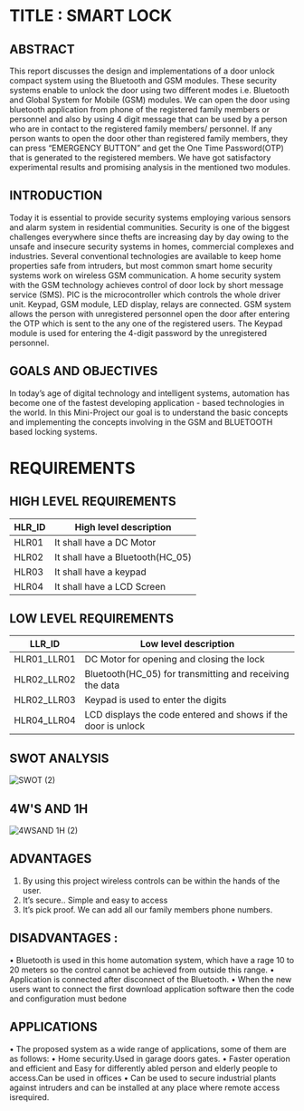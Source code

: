 # TITLE : SMART LOCK

## ABSTRACT
This report discusses the design and implementations of a door unlock compact system using the Bluetooth and GSM modules. These security systems enable to unlock the door using two different modes i.e. Bluetooth and Global System for Mobile (GSM) modules. We can open the door using bluetooth application from phone of the registered family members or personnel and also by using 4 digit message that can be used by a person who are in contact to the registered family members/ personnel. If any person wants to open the door other than registered family members, they can press “EMERGENCY BUTTON” and get the One Time Password(OTP) that is generated to the registered members. We have got satisfactory experimental results and promising analysis in the mentioned two modules.

## INTRODUCTION
Today it is essential to provide security systems employing various sensors and alarm system in residential communities. Security is one of the biggest challenges everywhere since thefts are increasing day by day owing to the unsafe and insecure security systems in homes, commercial complexes and industries. Several conventional technologies are available to keep home properties safe from intruders, but most common smart home security systems work on wireless GSM communication. A home security system with the GSM technology achieves control of door lock by short message service (SMS). PIC is the microcontroller which controls the whole driver unit. Keypad, GSM module, LED display, relays are connected. GSM system allows the person with unregistered personnel open the door after entering the OTP which is sent to the any one of the registered users. The Keypad module is used for entering the 4-digit password by the unregistered personnel.

## GOALS AND OBJECTIVES
In today’s age of digital technology and intelligent systems, automation has become one of the fastest developing application - based technologies in the world. In this Mini-Project our goal is to understand the basic concepts and implementing the concepts involving in the GSM and BLUETOOTH based locking systems.

# REQUIREMENTS
## HIGH LEVEL REQUIREMENTS
|HLR_ID|  High level description|
|--|--|
|HLR01|   It shall have a DC Motor|
|HLR02|   It shall have a Bluetooth(HC_05)| 
|HLR03 | It shall have a keypad|
|HLR04 |  It shall have a LCD Screen|
      
   
## LOW LEVEL REQUIREMENTS
|LLR_ID|        Low level description|
|--|--|
|HLR01_LLR01|DC Motor for opening and closing the lock|
|HLR02_LLR02|Bluetooth(HC_05) for transmitting and receiving the data|
|HLR02_LLR03 |  Keypad is used to enter the digits|
|HLR04_LLR04|  LCD displays the code entered and shows if the door is unlock|

## SWOT ANALYSIS
![SWOT (2)](https://user-images.githubusercontent.com/99087988/157184279-f96d7cc6-9d45-4308-a0cd-5f52a82cc306.PNG)


## 4W'S AND 1H

![4WSAND 1H (2)](https://user-images.githubusercontent.com/99087988/157183201-29e52cb3-d34a-40b8-bf80-f6ae413de039.PNG)


   

## ADVANTAGES
1. By using this project wireless controls can be within the hands of the user. 
2. It’s secure.. Simple and easy to access
3. It’s pick proof. We can add all our family members phone numbers.

## DISADVANTAGES :
•  Bluetooth is used in this home automation system, which have a rage 10 to 20 meters so the control cannot be achieved from outside this range. 
•  Application is connected after disconnect of the Bluetooth. 
•  When the new users want to connect the first download application software then the code and configuration must bedone

## APPLICATIONS
•  The proposed system as a wide range of applications, some of them are as follows: 
•  Home security.Used in garage doors gates. 
•  Faster operation and efficient and Easy for differently abled person and elderly people to access.Can be used in offices 
•  Can be used to secure industrial plants against intruders and can be installed at any place where remote access isrequired.
